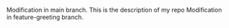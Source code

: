 Modification in main branch.
This is the description of my repo
Modification in feature-greeting branch.

